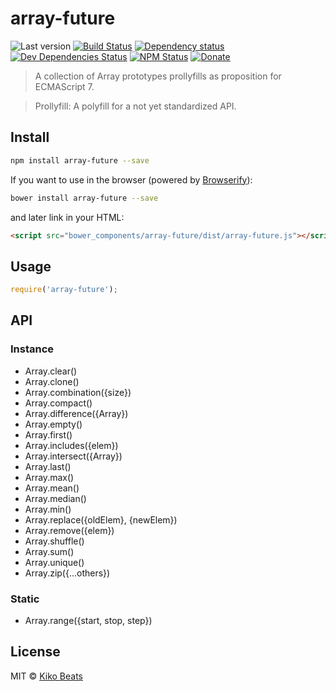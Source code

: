 # array-future

![Last version](https://img.shields.io/github/tag/Kikobeats/array-future.svg?style=flat-square)
[![Build Status](http://img.shields.io/travis/Kikobeats/array-future/master.svg?style=flat-square)](https://travis-ci.org/Kikobeats/array-future)
[![Dependency status](http://img.shields.io/david/Kikobeats/array-future.svg?style=flat-square)](https://david-dm.org/Kikobeats/array-future)
[![Dev Dependencies Status](http://img.shields.io/david/dev/Kikobeats/array-future.svg?style=flat-square)](https://david-dm.org/Kikobeats/array-future#info=devDependencies)
[![NPM Status](http://img.shields.io/npm/dm/array-future.svg?style=flat-square)](https://www.npmjs.org/package/array-future)
[![Donate](https://img.shields.io/badge/donate-paypal-blue.svg?style=flat-square)](https://paypal.me/kikobeats)

> A collection of Array prototypes prollyfills as proposition for ECMAScript 7.

> Prollyfill: A polyfill for a not yet standardized API.

## Install

```bash
npm install array-future --save
```

If you want to use in the browser (powered by [Browserify](http://browserify.org/)):

```bash
bower install array-future --save
```

and later link in your HTML:

```html
<script src="bower_components/array-future/dist/array-future.js"></script>
```

## Usage

```js
require('array-future');
```

## API

### Instance

* Array.clear()
* Array.clone()
* Array.combination({size})
* Array.compact()
* Array.difference({Array})
* Array.empty()
* Array.first()
* Array.includes({elem})
* Array.intersect({Array})
* Array.last()
* Array.max()
* Array.mean()
* Array.median()
* Array.min()
* Array.replace({oldElem}, {newElem})
* Array.remove({elem})
* Array.shuffle()
* Array.sum()
* Array.unique()
* Array.zip({...others})

### Static

* Array.range({start, stop, step})

## License

MIT © [Kiko Beats](http://www.kikobeats.com)
